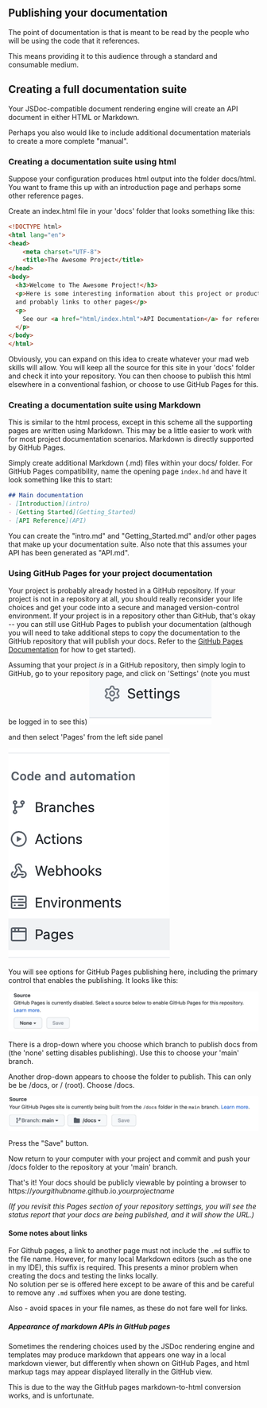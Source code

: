 
## Publishing your documentation

The point of documentation is that is meant to be read by the people
who will be using the code that it references.

This means providing it to this audience through a standard and consumable medium.


## Creating a full documentation suite
Your JSDoc-compatible document rendering engine will create an API document in either HTML or Markdown.

Perhaps you also would like to include additional documentation materials to create a more complete "manual".

### Creating a documentation suite using html
Suppose your configuration produces html output into the folder docs/html.  You want to frame this up with an introduction page
and perhaps some other reference pages.

Create an index.html file in your 'docs' folder that looks something like this:
```html
<!DOCTYPE html>
<html lang="en">
<head>
    <meta charset="UTF-8">
    <title>The Awesome Project</title>
</head>
<body>
  <h3>Welcome to The Awesome Project!</h3>
  <p>Here is some interesting information about this project or product
  and probably links to other pages</p>
  <p>
    See our <a href="html/index.html">API Documentation</a> for reference!
  </p>
</body>
</html>
```
Obviously, you can expand on this idea to create whatever your mad web skills will allow.
You will keep all the source for this site in  your 'docs' folder and check it into your repository.
You can then choose to publish this html elsewhere in a conventional fashion, or choose to use GitHub Pages for this.

### Creating a documentation suite using Markdown
This is similar to the html process, except in this scheme all the supporting pages are written using Markdown.
This may be a little easier to work with for most project documentation scenarios.  Markdown is directly supported by GitHub Pages.

Simply create additional Markdown (.md) files within your docs/ folder.  For GitHub Pages compatibility, name the opening page `index.hd`
and have it look something like this to start:

```markdown
## Main documentation
- [Introduction](intro)
- [Getting Started](Getting_Started)
- [API Reference](API)
```

You can create the "intro.md" and "Getting_Started.md" and/or other pages that make up your documentation suite.
Also note that this assumes your API has been generated as "API.md".

### Using GitHub Pages for your project documentation
Your project is probably already hosted in a GitHub repository.  If your project is not in a repository at all, you should really reconsider
your life choices and get your code into a secure and managed version-control environment.  If your project is in a repository other than GitHub,
that's okay -- you can still use GitHub Pages to publish your documentation (although you will need to take additional steps to copy the documentation
to the GitHub repository that will publish your docs. Refer to the [GitHub Pages Documentation](https://pages.github.com) for how to get started).

Assuming that your project _is_ in a GitHub repository, then simply 
login to GitHub, go to your repository page, and click on 'Settings' (note you must be logged in to see this)
![github repository settings](images/gh-settings.png)

and then select 'Pages' from the left side panel

![github pages option](images/pages-menu.png)

You will see options for GitHub Pages publishing here, including the primary control that enables the publishing. It looks like this:

![pages chooser](images/pages-disabled.png)

There is a drop-down where you choose which branch to publish docs from (the 'none' setting disables publishing).  Use this to choose
your 'main' branch.

Another drop-down appears to choose the folder to publish.  This can only be be /docs, or / (root).  Choose /docs.  

![docs publish setting](images/pages-enabled.png)

Press the "Save" button.

Now return to your computer with your project and commit and push your /docs folder to the repository at your 'main' branch.

That's it!  Your docs should be publicly viewable by pointing a browser to https://_yourgithubname_.github.io._yourprojectname_

_(If you revisit this Pages section of your repository settings, you will see the status report that your docs are being published,
and it will show the URL.)_

#### Some notes about links
For Github pages, a link to another page must not include the `.md` suffix to the
file name.  However, for many local Markdown editors 
(such as the one in my IDE), this suffix is
required.  This presents a minor problem when creating the docs and
testing the links locally.  
No solution per se is offered here except to be aware of this and
be careful to remove any `.md` suffixes  when you are done testing.

Also - avoid spaces in your file names, as these do not fare well for links.

##### Appearance of markdown APIs in GitHub pages
Sometimes the rendering choices used by the JSDoc rendering engine
and templates may produce markdown that appears one way in a 
local markdown viewer, but differently when shown on GitHub Pages, and 
html markup tags may appear displayed literally in the GitHub view.

This is due to the way the GitHub pages markdown-to-html conversion
works, and is unfortunate. 


